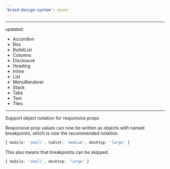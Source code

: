 ```yaml
---
'braid-design-system': minor
---
```


---
updated:
  - Accordion
  - Box
  - BulletList
  - Columns
  - Disclosure
  - Heading
  - Inline
  - List
  - MenuRenderer
  - Stack
  - Tabs
  - Text
  - Tiles
---

Support object notation for responsive props

Responsive prop values can now be written as objects with named breakpoints, which is now the recommended notation.

```ts
{ mobile: 'small', tablet: 'medium', desktop: 'large' }
```

This also means that breakpoints can be skipped.

```ts
{ mobile: 'small', desktop: 'large' }
```
